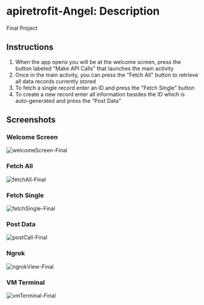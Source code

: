 # apiretrofit-Angel: Description
 Final Project

## Instructions
1. When the app opens you will be at the welcome screen, press the button labeled "Make API Calls" that launches the main activity
2. Once in the main activity, you can press the "Fetch All" button to retrieve all data records currently stored
3. To fetch a single record enter an ID and press the "Fetch Single" button
4. To create a new record enter all information besides the ID which is auto-generated and press the "Post Data"

## Screenshots
### Welcome Screen

![welcomeScreen-Final](https://github.com/AngelHannah/apiretrofit-master/assets/87335534/0415f632-04ec-4f96-8bda-44a0e570b032)

### Fetch All

![fetchAll-Final](https://github.com/AngelHannah/apiretrofit-master/assets/87335534/475aaee6-a137-4023-8603-f98254e22878)

### Fetch Single

![fetchSingle-Final](https://github.com/AngelHannah/apiretrofit-master/assets/87335534/1eb1e9ea-5b5f-4b9e-bc2d-d055ce874400)

### Post Data

![postCall-Final](https://github.com/AngelHannah/apiretrofit-master/assets/87335534/44785fb8-261a-4797-9428-6d8a76635bca)

### Ngrok

![ngrokView-Final](https://github.com/AngelHannah/apiretrofit-master/assets/87335534/76709287-5358-4088-87a6-345eafb9e17d)

### VM Terminal

![vmTerminal-Final](https://github.com/AngelHannah/apiretrofit-master/assets/87335534/ed7a6b2b-209d-4bad-9260-31ecc98ce83e)
